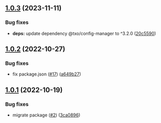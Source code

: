 ## [1.0.3](https://github.com/technology-studio/redux-saga-peer/compare/v1.0.2...v1.0.3) (2023-11-11)


### Bug fixes

* **deps:** update dependency @txo/config-manager to ^3.2.0 ([20c5590](https://github.com/technology-studio/redux-saga-peer/commit/20c55909a3e66d8dab68f48e4c310016f37ca815))

## [1.0.2](https://github.com/technology-studio/redux-saga-peer/compare/v1.0.1...v1.0.2) (2022-10-27)


### Bug fixes

* fix package.json ([#17](https://github.com/technology-studio/redux-saga-peer/issues/17)) ([a649b27](https://github.com/technology-studio/redux-saga-peer/commit/a649b2785800f0397fe97d56619fa5f080d9db4b))

## [1.0.1](https://github.com/technology-studio/redux-saga-peer/compare/v1.0.0...v1.0.1) (2022-10-19)


### Bug fixes

* migrate package ([#2](https://github.com/technology-studio/redux-saga-peer/issues/2)) ([3ca0896](https://github.com/technology-studio/redux-saga-peer/commit/3ca0896e2ab65f51d18de6335fa72dac1ebb45e2))
